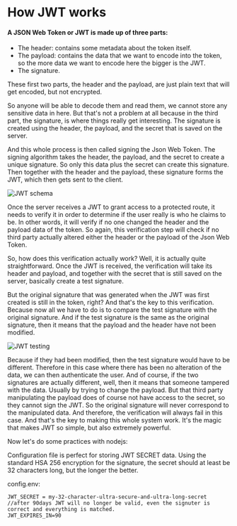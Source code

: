 # How JWT works
#### A JSON Web Token or JWT is made up of three parts:

- The header: contains some metadata about the token itself.
- The payload: contains the data that we want to encode into the token, so the more data we want to encode here the bigger is the JWT.
- The signature.
  
These first two parts, the header and the payload, are just plain text that will get encoded, but not encrypted.

So anyone will be able to decode them and read them, we cannot store any sensitive data in here. But that's not a problem at all because in the third part, the signature, is where things really get interesting. The signature is created using the header, the payload, and the secret that is saved on the server.

And this whole process is then called signing the Json Web Token. The signing algorithm takes the header, the payload, and the secret to create a unique signature. So only this data plus the secret can create this signature. Then together with the header and the payload, these signature forms the JWT, which then gets sent to the client.

![JWT schema](https://i.stack.imgur.com/bOHqZ.png)

Once the server receives a JWT to grant access to a protected route, it needs to verify it in order to determine if the user really is who he claims to be. In other words, it will verify if no one changed the header and the payload data of the token. So again, this verification step will check if no third party actually altered either the header or the payload of the Json Web Token.

So, how does this verification actually work? Well, it is actually quite straightforward. Once the JWT is received, the verification will take its header and payload, and together with the secret that is still saved on the server, basically create a test signature.

But the original signature that was generated when the JWT was first created is still in the token, right? And that's the key to this verification. Because now all we have to do is to compare the test signature with the original signature. And if the test signature is the same as the original signature, then it means that the payload and the header have not been modified. 

![JWT testing](https://i.stack.imgur.com/b2dzI.png)

Because if they had been modified, then the test signature would have to be different. Therefore in this case where there has been no alteration of the data, we can then authenticate the user. And of course, if the two signatures are actually different, well, then it means that someone tampered with the data. Usually by trying to change the payload. But that third party manipulating the payload does of course not have access to the secret, so they cannot sign the JWT. So the original signature will never correspond to the manipulated data. And therefore, the verification will always fail in this case. And that's the key to making this whole system work. It's the magic that makes JWT so simple, but also extremely powerful.

Now let's do some practices with nodejs:

Configuration file is perfect for storing JWT SECRET data. Using the standard HSA 256 encryption for the signature, the secret should at least be 32 characters long, but the longer the better.

config.env:
```env
JWT_SECRET = my-32-character-ultra-secure-and-ultra-long-secret
//after 90days JWT will no longer be valid, even the signuter is correct and everything is matched.
JWT_EXPIRES_IN=90
```
